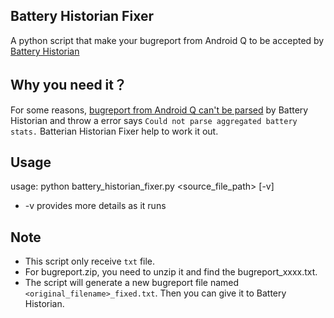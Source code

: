 ## Battery Historian Fixer

A python script that make your bugreport from Android Q to be accepted by [Battery Historian](https://github.com/google/battery-historian)

## Why you need it？

For some reasons, [bugreport from Android Q can't be parsed](https://github.com/google/battery-historian/issues/182) by Battery Historian and throw a error says `Could not parse aggregated battery stats.`
Batterian Historian Fixer help to work it out. 

## Usage

usage: python battery_historian_fixer.py <source_file_path> [-v]

* -v provides more details as it runs

## Note

* This script only receive `txt` file.
* For bugreport.zip, you need to unzip it and find the bugreport_xxxx.txt.
* The script will generate a new bugreport file named `<original_filename>_fixed.txt`. Then you  can give it to Battery Historian.
